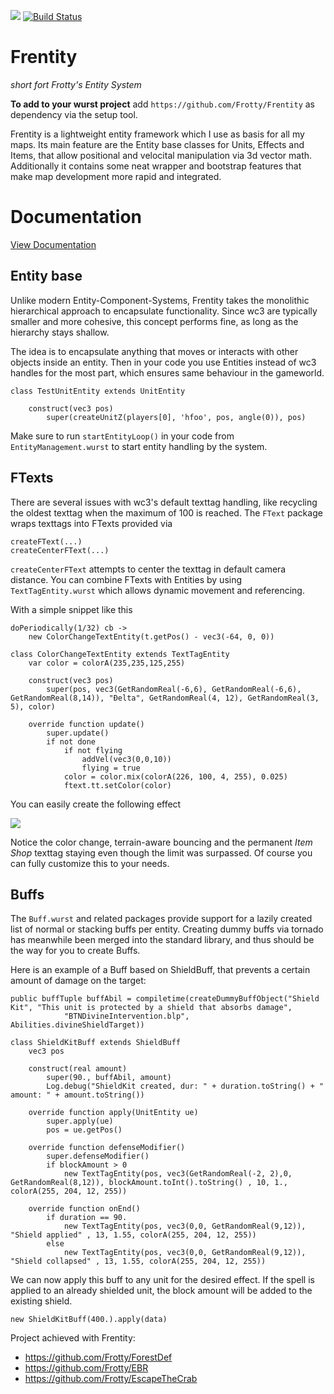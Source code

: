 ![](https://i.imgur.com/Nl6hRes.png)
[![Build Status](http://peeeq.de/hudson/job/Frentity/badge/icon)](http://peeeq.de/hudson/job/Frentity/) 
# Frentity
*short fort Frotty's Entity System*

**To add to your wurst project** add `https://github.com/Frotty/Frentity` as dependency via the setup tool.

Frentity is a lightweight entity framework which I use as basis for all my maps.
Its main feature are the Entity base classes for Units, Effects and Items, that allow positional and velocital manipulation via 3d vector math.
Additionally it contains some neat wrapper and bootstrap features that make map development more rapid and integrated.

# Documentation

[View Documentation](https://github.com/Frotty/Frentity/blob/master/doc/DOCUMENTATION.md)

## Entity base

Unlike modern Entity-Component-Systems, Frentity takes the  monolithic hierarchical approach to encapsulate functionality. Since wc3 are typically smaller and more cohesive, this concept performs fine, as long as the hierarchy stays shallow.

The idea is to encapsulate anything that moves or interacts with other objects inside an entity. Then in your code you use Entities instead of wc3 handles for the most part, which ensures same behaviour in the gameworld.

```
class TestUnitEntity extends UnitEntity

	construct(vec3 pos)
		super(createUnitZ(players[0], 'hfoo', pos, angle(0)), pos)
```

Make sure to run `startEntityLoop()` in your code from `EntityManagement.wurst` to start entity handling by the system.

## FTexts

There are several issues with wc3's default texttag handling, like recycling the oldest texttag when the maximum of 100 is reached.
The `FText` package wraps texttags into FTexts provided via 
```
createFText(...)
createCenterFText(...)
```

`createCenterFText` attempts to center the texttag in default camera distance. You can combine FTexts with Entities by using `TextTagEntity.wurst` which allows dynamic movement and referencing.

With a simple snippet like this
```
doPeriodically(1/32) cb ->
	new ColorChangeTextEntity(t.getPos() - vec3(-64, 0, 0))
    
class ColorChangeTextEntity extends TextTagEntity
	var color = colorA(235,235,125,255)

	construct(vec3 pos)
		super(pos, vec3(GetRandomReal(-6,6), GetRandomReal(-6,6), GetRandomReal(8,14)), "Ðelta", GetRandomReal(4, 12), GetRandomReal(3, 5), color)

	override function update()
		super.update()
		if not done
			if not flying
				addVel(vec3(0,0,10))
				flying = true
			color = color.mix(colorA(226, 100, 4, 255), 0.025)
			ftext.tt.setColor(color)
```
You can easily create the following effect

![](https://media.giphy.com/media/1o1oeeUn3HP64iCIuV/giphy.gif)

Notice the color change, terrain-aware bouncing and the permanent *Item Shop* texttag staying even though the limit was surpassed. Of course you can fully customize this to your needs.

## Buffs

The `Buff.wurst` and related packages provide support for a lazily created list of normal or stacking buffs per entity. Creating dummy buffs via tornado has meanwhile been merged into the standard library, and thus should be the way for you to create Buffs.

Here is an example of a Buff based on ShieldBuff, that prevents a certain amount of damage on the target:

```
public buffTuple buffAbil = compiletime(createDummyBuffObject("Shield Kit", "This unit is protected by a shield that absorbs damage", 
			"BTNDivineIntervention.blp", Abilities.divineShieldTarget))
            
class ShieldKitBuff extends ShieldBuff
	vec3 pos

	construct(real amount)
		super(90., buffAbil, amount)
		Log.debug("ShieldKit created, dur: " + duration.toString() + " amount: " + amount.toString())

	override function apply(UnitEntity ue) 
		super.apply(ue)
		pos = ue.getPos()

	override function defenseModifier()
		super.defenseModifier()
		if blockAmount > 0
			new TextTagEntity(pos, vec3(GetRandomReal(-2, 2),0, GetRandomReal(8,12)), blockAmount.toInt().toString() , 10, 1., colorA(255, 204, 12, 255))

	override function onEnd()
		if duration == 90.
			new TextTagEntity(pos, vec3(0,0, GetRandomReal(9,12)), "Shield applied" , 13, 1.55, colorA(255, 204, 12, 255))
		else
			new TextTagEntity(pos, vec3(0,0, GetRandomReal(9,12)), "Shield collapsed" , 13, 1.55, colorA(255, 204, 12, 255))
```

We can now apply this buff to any unit for the desired effect. If the spell is applied to an already shielded unit, the block amount will be added to the existing shield.
```
new ShieldKitBuff(400.).apply(data)
```


Project achieved with Frentity:
- https://github.com/Frotty/ForestDef
- https://github.com/Frotty/EBR
- https://github.com/Frotty/EscapeTheCrab
